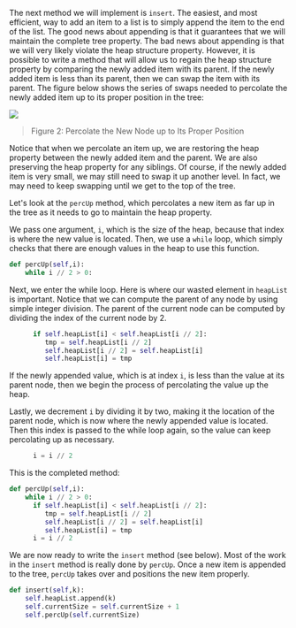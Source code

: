 <!--title={Binary Heap: Insert() and percUp()}-->

<!--badges={Algorithms:15,Python:5}-->

<!--concepts={Binary Search Tree Heap}-->

The next method we will implement is `insert`. The easiest, and most efficient, way to add an item to a list is to simply append the item to the end of the list. The good news about appending is that it guarantees that we will maintain the complete tree property. The bad news about appending is that we will very likely violate the heap structure property. However, it is possible to write a method that will allow us to regain the heap structure property by comparing the newly added item with its parent. If the newly added item is less than its parent, then we can swap the item with its parent. The figure below shows the series of swaps needed to percolate the newly added item up to its proper position in the tree:

![](https://runestone.academy/runestone/books/published/pythonds/_images/percUp.png)

> Figure 2: Percolate the New Node up to Its Proper Position



Notice that when we percolate an item up, we are restoring the heap property between the newly added item and the parent. We are also preserving the heap property for any siblings. Of course, if the newly added item is very small, we may still need to swap it up another level. In fact, we may need to keep swapping until we get to the top of the tree. 

Let's look at the `percUp` method, which percolates a new item as far up in the tree as it needs to go to maintain the heap property. 

We pass one argument, `i`, which is the size of the heap, because that index is where the new value is located. Then, we use a `while` loop, which simply checks that there are enough values in the heap to use this function. 

```python
def percUp(self,i):
    while i // 2 > 0:
```

Next, we enter the while loop. Here is where our wasted element in `heapList` is important. Notice that we can compute the parent of any node by using simple integer division. The parent of the current node can be computed by dividing the index of the current node by 2.

```python
      if self.heapList[i] < self.heapList[i // 2]:
         tmp = self.heapList[i // 2]
         self.heapList[i // 2] = self.heapList[i]
         self.heapList[i] = tmp
```

If the newly appended value, which is at index `i`, is less than the value at its parent node, then we begin the process of percolating the value up the heap. 

Lastly, we decrement `i` by dividing it by two, making it the location of the parent node, which is now where the newly appended value is located. Then this index is passed to the while loop again, so the value can keep percolating up as necessary.

```python
      i = i // 2
```

This is the completed method:

```python
def percUp(self,i):
    while i // 2 > 0:
      if self.heapList[i] < self.heapList[i // 2]:
         tmp = self.heapList[i // 2]
         self.heapList[i // 2] = self.heapList[i]
         self.heapList[i] = tmp
      i = i // 2
```



We are now ready to write the `insert` method (see below). Most of the work in the `insert` method is really done by `percUp`. Once a new item is appended to the tree, `percUp` takes over and positions the new item properly.

```python
def insert(self,k):
    self.heapList.append(k)
    self.currentSize = self.currentSize + 1
    self.percUp(self.currentSize)
```


